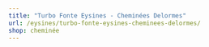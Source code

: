```yaml
---
title: "Turbo Fonte Eysines - Cheminées Delormes"
url: /eysines/turbo-fonte-eysines-cheminees-delormes/
shop: cheminée
---
```

